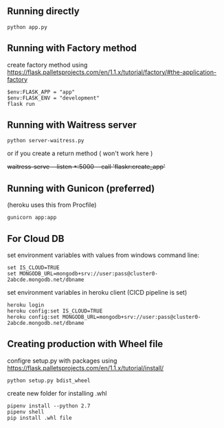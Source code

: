 ## Running directly

```
python app.py
```

## Running with Factory method

create factory method using https://flask.palletsprojects.com/en/1.1.x/tutorial/factory/#the-application-factory

```
$env:FLASK_APP = "app"
$env:FLASK_ENV = "development"
flask run
```

## Running with Waitress server

```
python server-waitress.py
```
or if you create a return method ( won't work here )

~~waitress-serve --listen *:5000  --call 'flaskr:create_app'~~


## Running with Gunicon (__preferred__)

(heroku uses this from Procfile)
```
gunicorn app:app
```

## For Cloud DB

set environment variables with values from windows command line:

```
set IS_CLOUD=TRUE
set MONGODB_URL=mongodb+srv://user:pass@cluster0-2abcde.mongodb.net/dbname
```

set environment variables in heroku client  (CICD pipeline is set)
```
heroku login
heroku config:set IS_CLOUD=TRUE
heroku config:set MONGODB_URL=mongodb+srv://user:pass@cluster0-2abcde.mongodb.net/dbname
```


## Creating production with Wheel file

configre setup.py with packages using https://flask.palletsprojects.com/en/1.1.x/tutorial/install/
```
python setup.py bdist_wheel
```

create new folder for installing .whl

```
pipenv install --python 2.7
pipenv shell
pip install .whl file
```
